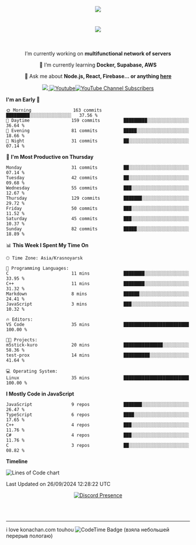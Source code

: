 <h1 align="center">
    <img src="https://count.akame.moe/@moe-counter.github)" />
</h1>

<h1 align="center">
    <img src="https://readme-typing-svg.herokuapp.com/?font=Righteous&size=35&center=true&vCenter=true&width=500&height=70&duration=4000&lines=Hi+There!+👋;+I'm+Waidelos!;" />
</h1>
<br/>

<div align="center">
 
   I’m currently working on **multifunctional network of servers**
 
 🌱 I’m currently learning **Docker, Supabase, AWS**

💬 Ask me about **Node.js, React, Firebase... or anything [here](https://github.com/kurobaaka/kurobaaka/issues)**

 </div>
 
<div align="center"> 
  <a href="mailto:drainlinux@gmail.com">
    <img src="https://img.shields.io/badge/Gmail-333333?style=for-the-badge&logo=gmail&logoColor=red" />
    <a href="https://www.youtube.com/@Waideloss?sub_confirmation=1"><img alt="Youtube" title="Youtube" src="https://img.shields.io/badge/-youtube-gray?style=for-the-badge&logo=youtube&logoColor=white"/><img alt="YouTube Channel Subscribers" src="https://img.shields.io/youtube/channel/subscribers/UCX3sHGkxtRLjqHIZQ9tdarA?label=%20&style=for-the-badge"/>
  </a>
</div>



<!--START_SECTION:waka-->
**I'm an Early 🐤** 

```text
🌞 Morning                163 commits         █████████░░░░░░░░░░░░░░░░   37.56 % 
🌆 Daytime                159 commits         █████████░░░░░░░░░░░░░░░░   36.64 % 
🌃 Evening                81 commits          █████░░░░░░░░░░░░░░░░░░░░   18.66 % 
🌙 Night                  31 commits          ██░░░░░░░░░░░░░░░░░░░░░░░   07.14 % 
```
📅 **I'm Most Productive on Thursday** 

```text
Monday                   31 commits          ██░░░░░░░░░░░░░░░░░░░░░░░   07.14 % 
Tuesday                  42 commits          ██░░░░░░░░░░░░░░░░░░░░░░░   09.68 % 
Wednesday                55 commits          ███░░░░░░░░░░░░░░░░░░░░░░   12.67 % 
Thursday                 129 commits         ███████░░░░░░░░░░░░░░░░░░   29.72 % 
Friday                   50 commits          ███░░░░░░░░░░░░░░░░░░░░░░   11.52 % 
Saturday                 45 commits          ███░░░░░░░░░░░░░░░░░░░░░░   10.37 % 
Sunday                   82 commits          █████░░░░░░░░░░░░░░░░░░░░   18.89 % 
```


📊 **This Week I Spent My Time On** 

```text
🕑︎ Time Zone: Asia/Krasnoyarsk

💬 Programming Languages: 
C                        11 mins             ████████░░░░░░░░░░░░░░░░░   33.95 % 
C++                      11 mins             ████████░░░░░░░░░░░░░░░░░   31.32 % 
Markdown                 8 mins              ██████░░░░░░░░░░░░░░░░░░░   24.41 % 
JavaScript               3 mins              ███░░░░░░░░░░░░░░░░░░░░░░   10.32 % 

🔥 Editors: 
VS Code                  35 mins             █████████████████████████   100.00 % 

🐱‍💻 Projects: 
m5stick-kuro             20 mins             ███████████████░░░░░░░░░░   58.36 % 
test-prox                14 mins             ██████████░░░░░░░░░░░░░░░   41.64 % 

💻 Operating System: 
Linux                    35 mins             █████████████████████████   100.00 % 
```

**I Mostly Code in JavaScript** 

```text
JavaScript               9 repos             ███████░░░░░░░░░░░░░░░░░░   26.47 % 
TypeScript               6 repos             ████░░░░░░░░░░░░░░░░░░░░░   17.65 % 
C++                      4 repos             ███░░░░░░░░░░░░░░░░░░░░░░   11.76 % 
C#                       4 repos             ███░░░░░░░░░░░░░░░░░░░░░░   11.76 % 
C                        3 repos             ██░░░░░░░░░░░░░░░░░░░░░░░   08.82 % 
```



**Timeline**

![Lines of Code chart](https://raw.githubusercontent.com/kurobaaka/kurobaaka/main/assets/bar_graph.png)


 Last Updated on 26/09/2024 12:28:22 UTC
<!--END_SECTION:waka-->


<div align="center">
    <a href="https://discord.com/users/894800603467878411" target="_blank">
      <img src="https://lanyard.cnrad.dev/api/894800603467878411" alt="Discord Presence">
    </a>
</div>

</details>

</div>

<br/><br/>

<hr/>

i love konachan.com touhou <img href="https://codetime.dev" alt="CodeTime Badge" src="https://img.shields.io/endpoint?style=social&color=222&url=https%3A%2F%2Fapi.codetime.dev%2Fshield%3Fid%3D26759%26project%3D%26in=0"> (взяла небольшей перерыв пологаю)
